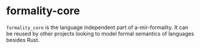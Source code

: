 # formality-core

`formality_core` is the language independent part of a-mir-formality.
It can be reused by other projects looking to model formal semantics of languages besides Rust.